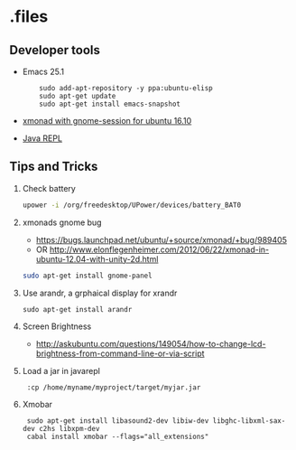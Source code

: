 # .files

## Developer tools

- Emacs 25.1
  ```
      sudo add-apt-repository -y ppa:ubuntu-elisp
      sudo apt-get update
      sudo apt-get install emacs-snapshot
  ```

- [xmonad with gnome-session for ubuntu 16.10](https://github.com/Gekkio/gnome-session-xmonad)

- [Java REPL](http://www.javarepl.com/console.html)

## Tips and Tricks

1) Check battery

    ``` sh
    upower -i /org/freedesktop/UPower/devices/battery_BAT0
    ```

2) xmonads gnome bug

    - https://bugs.launchpad.net/ubuntu/+source/xmonad/+bug/989405
    - OR http://www.elonflegenheimer.com/2012/06/22/xmonad-in-ubuntu-12.04-with-unity-2d.html
    ```sh
    sudo apt-get install gnome-panel
    ```

3) Use arandr, a grphaical display for xrandr

    ``` sudo apt-get install arandr ```


4) Screen Brightness

    - http://askubuntu.com/questions/149054/how-to-change-lcd-brightness-from-command-line-or-via-script


5) Load a jar in javarepl

    ``` :cp /home/myname/myproject/target/myjar.jar```

6) Xmobar
    ```
     sudo apt-get install libasound2-dev libiw-dev libghc-libxml-sax-dev c2hs libxpm-dev
     cabal install xmobar --flags="all_extensions"
    ```
